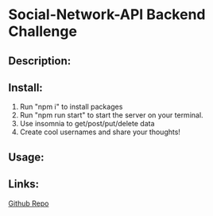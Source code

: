 # Social-Network-API Backend Challenge

## Description:
<!-- in the works  -->

## Install:
1. Run "npm i" to install packages
2. Run "npm run start" to start the server on your terminal.
3. Use insomnia to get/post/put/delete data 
4. Create cool usernames and share your thoughts!
 

## Usage:
<!-- in the works -->



## Links:
[Github Repo](https://github.com/jon-dev092/social-network-api)

